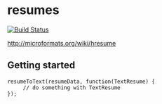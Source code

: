 resumes
=======

[![Build Status](https://api.travis-ci.org/jsonresume/resumeToText.svg)](http://travis-ci.org/jsonresume/resumeToText)

http://microformats.org/wiki/hresume


## Getting started

```
resumeToText(resumeData, function(TextResume) {
     // do something with TextResume
});
```
